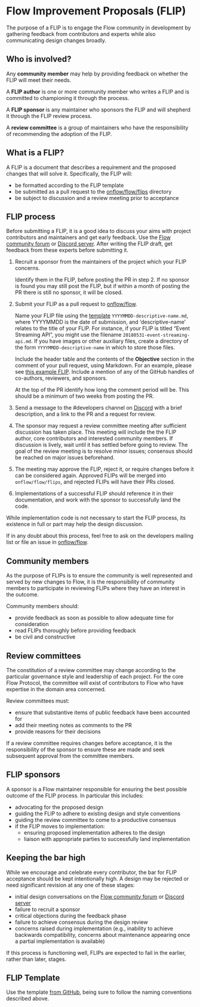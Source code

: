 # Flow Improvement Proposals (FLIP)

The purpose of a FLIP is to engage the Flow community in
development by gathering feedback from contributors and experts while
also communicating design changes broadly.

## Who is involved?

Any **community member** may help by providing feedback on whether the FLIP will
meet their needs.

A **FLIP author** is one or more community member who writes a FLIP and is
committed to championing it through the  process.

A **FLIP sponsor** is any maintainer who sponsors the FLIP and will shepherd it
through the FLIP review process.

A **review committee** is a group of maintainers who have the responsibility of
recommending the adoption of the FLIP.

## What is a FLIP?

A FLIP is a document that describes a requirement and the proposed changes that
will solve it. Specifically, the FLIP will:

* be formatted according to the FLIP template
* be submitted as a pull request to the
  [onflow/flow/flips](https://github.com/onflow/flow/tree/master/flips) directory
* be subject to discussion and a review meeting prior to acceptance

## FLIP process

Before submitting a FLIP, it is a good idea to discuss your aims with project
contributors and maintainers and get early feedback. Use the [Flow community forum](https://forum.onflow.org/) or [Discord server](https://discord.gg/flow). After writing the FLIP draft, get feedback from these experts before submitting it.

1. Recruit a sponsor from the maintainers of the project which your FLIP concerns.

   Identify them in the FLIP, before posting the PR in step 2.
   If no sponsor is found you may still post the FLIP, but if 
   within a month of posting the PR there is still no sponsor,
   it will be closed.

2. Submit your FLIP as a pull request to [onflow/flow](https://github.com/onflow/flow). 

   Name your FLIP file using the [template](./yyyymmdd-flip-template.md) `YYYYMMDD-descriptive-name.md`, where
   YYYYMMDD is the date of submission, and ‘descriptive-name’ relates to the
   title of your FLIP. For instance, if your FLIP is titled “Event Streaming API”,
   you might use the filename `20180531-event-streaming-api.md`. If you have images
   or other auxiliary files, create a directory of the form `YYYYMMDD-descriptive-name`
   in which to store those files.

   Include the header table and the contents of the **Objective** section 
   in the comment of your pull request, using Markdown. For an example,
   please see [this example FLIP](https://github.com/onflow/flow/pull/5). Include a mention of any of the GitHub handles of co-authors, reviewers, and sponsors.

   At the top of the PR identify how long the comment period will be. This
   should be a minimum of two weeks from posting the PR.

3. Send a message to the #developers channel on [Discord](https://discord.gg/flow) with 
   a brief description, and a link to the PR and a request for review.

4. The sponsor may request a review committee meeting after sufficient discussion has 
   taken place. This meeting will include the the FLIP author, core contributors and interested community members. If discussion is lively, wait until it has settled before going to review. The goal of the review meeting is to resolve minor issues; consensus should be reached on major issues beforehand.

5. The meeting may approve the FLIP, reject it, or require changes before it
   can be considered again. Approved FLIPs will be merged into `onflow/flow/flips`, and
   rejected FLIPs will have their PRs closed.

6. Implementations of a successful FLIP should reference it in their
   documentation, and work with the sponsor to successfully land the code.

While implementation code is not necessary to start the FLIP process, its
existence in full or part may help the design discussion.

If in any doubt about this process, feel free to ask on the
developers mailing list or file an issue in [onflow/flow](https://github.com/onflow/flow/issues).

## Community members

As the purpose of FLIPs is to ensure the community is well represented and served
by new changes to Flow, it is the responsibility of community members to
participate in reviewing FLIPs where they have an interest in the outcome.

Community members should:

* provide feedback as soon as possible to allow adequate time for consideration
* read FLIPs thoroughly before providing feedback
* be civil and constructive

## Review committees

The constitution of a review committee may change according to the particular
governance style and leadership of each project. For the core Flow Protocol, the
committee will exist of contributors to Flow who have expertise in the domain area concerned.

Review committees must:

* ensure that substantive items of public feedback have been accounted for
* add their meeting notes as comments to the PR
* provide reasons for their decisions

If a review committee requires changes before acceptance, it is the
responsibility of the sponsor to ensure these are made and seek subsequent
approval from the committee members.

## FLIP sponsors

A sponsor is a Flow maintainer responsible for ensuring the best possible
outcome of the FLIP process. In particular this includes:

* advocating for the proposed design
* guiding the FLIP to adhere to existing design and style conventions
* guiding the review committee to come to a productive consensus
* if the FLIP moves to implementation:
  * ensuring proposed implementation adheres to the design
  * liaison with appropriate parties to successfully land implementation

## Keeping the bar high

While we encourage and celebrate every contributor, the bar for FLIP acceptance
should be kept intentionally high. A design may be rejected or need significant
revision at any one of these stages:

* initial design conversations on the [Flow community forum](https://forum.onflow.org/) or [Discord server](https://discord.gg/flow)
* failure to recruit a sponsor
* critical objections during the feedback phase
* failure to achieve consensus during the design review
* concerns raised during implementation (e.g., inability to achieve backwards
  compatibility, concerns about maintenance appearing once a partial implementation
  is available)

If this process is functioning well, FLIPs are expected to fail in the earlier,
rather than later, stages.

## FLIP Template

Use the template [from GitHub](./yyyymmdd-flip-template.md), being sure to follow the naming conventions described above.
